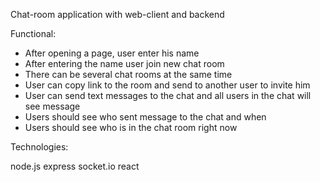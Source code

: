 Chat-room application with web-client and backend


Functional:

- After opening a page, user enter his name
- After entering the name user join new chat room
- There can be several chat rooms at the same time
- User can copy link to the room and send to another user to invite him
- User can send text messages to the chat and all users in the chat will see message
- Users should see who sent message to the chat and when
- Users should see who is in the chat room right now


Technologies:

node.js
express
socket.io
react
